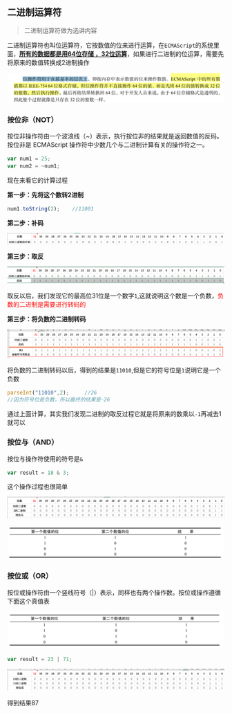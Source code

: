 ## 二进制运算符

> 二进制运算符做为选讲内容

二进制运算符也叫位运算符，它按数值的位来进行运算，在`ECMAScript`的系统里面，<u>**所有的数据都是用64位存储 ，32位运算**</u>，如果进行二进制的位运算，需要先将原来的数值转换成2进制操作

![image-20220801164124274](assets/二进制运算符/image-20220801164124274.png)


### 按位非（NOT）

按位非操作符由一个波浪线（~）表示，执行按位非的结果就是返回数值的反码。按位非是 ECMAScript 操作符中少数几个与二进制计算有关的操作符之一。

```javascript
var num1 = 25;
var num2 = ~num1;    
```

现在来看它的计算过程

**第一步：先将这个数转2进制**

```javascript
num1.toString(2);    //11001
```

**第二步：补码**

![image-20220801165023083](assets/二进制运算符/image-20220801165023083.png)

**第三步：取反**

![image-20220801165206381](assets/二进制运算符/image-20220801165206381.png)

取反以后，我们发现它的最高位31位是一个数字`1`,这就说明这个数是一个负数，<span style="color:red">负数的二进制是需要进行转码的</span>

**第三步：将负数的二进制转码**

![image-20220801170325023](assets/二进制运算符/image-20220801170325023.png)

将负数的二进制转码以后，得到的结果是`11010`,但是它的符号位是`1`说明它是一个负数

```javascript
parseInt("11010",2);     //26
//因为符号位是负数，所以最终的结果是-26
```

通过上面计算，其实我们发现二进制的取反过程它就是将原来的数乘以`-1`再减去1就可以

### 按位与（AND）

按位与操作符使用的符号是`&`

```javascript
var result = 18 & 3;   
```

这个操作过程也很简单

![image-20220801171708667](assets/二进制运算符/image-20220801171708667.png)

![image-20220801171731656](assets/二进制运算符/image-20220801171731656.png)

### 按位或（OR）

按位或操作符由一个竖线符号（|）表示，同样也有两个操作数。按位或操作遵循下面这个真值表

![image-20220801171816063](assets/二进制运算符/image-20220801171816063.png)

```javascript
var result = 23 | 71;
```

![image-20220801172446812](assets/二进制运算符/image-20220801172446812.png)

得到结果87
